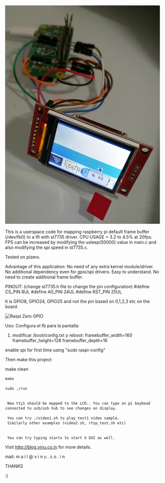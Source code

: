 ![Raspi Zero GPIO ](https://github.com/txurtxil/ST7735R-LCD/blob/master/RaspiTftST7735r.jpg "Raspi Zero GPIO")

This is a userspace code for mapping raspberry pi default frame buffer (/dev/fb0) to a tft with st7735 driver. CPU USAGE = 3.2 to 4.5% at 20fps.
FPS can be increased by modifying the usleep(50000) value in main.c and also modifying the spi speed in st7735.c. 

Tested on pizero.

Advantage of this application:
   No need of any extra kernel module/driver.
	 No additional dependency even for gpio/spi drivers.
	 Easy to understand.
	 No need to create additional frame buffer.


PINOUT: (change st7735.h file to change the pin configuration)
	#define CS_PIN  8UL
	#define A0_PIN  24UL
	#define RST_PIN 25UL

  It is GPIO8, GPIO24, GPIO25 and not the pin based on 0,1,2,3 etc on the board.

![Raspi Zero GPIO ](https://github.com/txurtxil/ST7735R-LCD/blob/master/rpi_zero_io_pinouts.jpg "Raspi Zero GPIO")


Uso:
  Configura el fb para la pantalla: 
  1. modificar /boot/config.txt y reboot:
   framebuffer_width=160
   framebuffer_height=128
   framebuffer_depth=16
	

  enable spi for first time using "sudo raspi-config"
   
  Then make this project
	 
   make clean

    make

    sudo ./run


	 Now tty1 should be mapped to the LCD.. You can type on pi keyboad connected to usb/usb hub to see changes on display.

	 You can try ./video1.sh to play test1 video sample.
	 Similarly other examples (video2.sh, rtsp_test.sh etc)


	 You can try typing startx to start X GUI as well.


Visit http://blog.vinu.co.in for more details.

mail: m a i l @ v i n u . c o . i n 


THANKS 

:)
